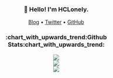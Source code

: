 <h3 align="center">👋 Hello! I'm HCLonely.</h3>

<p align="center">
  <a href="https://blog.hclonely.com">Blog</a> •
  <a href="https://twitter.com/HCL_Lonely">Twitter</a> •
  <a href="https://github.com/HCLonely">GitHub</a>
</p>

<h3 align="center">:chart_with_upwards_trend:Github Stats:chart_with_upwards_trend:</h3>

<p align="center">
  <a href="https://github.com/HCLonely" title="HCLonely's GitHub Stats">
    <img src="https://github-stats.hclonely.com/api?username=HCLonely&show_icons=true&count_private=true&layout=compact&theme=default">
  </a>
  <br/>
  <a href="https://wakatime.com/@HCLonely" title="Wakatime Stats">
    <img src="https://github-stats.hclonely.com/api/wakatime?username=HCLonely&layout=compact">
  </a>
  <br/>
  <a href="https://github.com/HCLonely" title="Most Used Languages">
    <img src="https://github-stats.hclonely.com/api/top-langs/?username=HCLonely&layout=compact&count_private=true&theme=default">
  </a>
</p>
